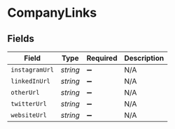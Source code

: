 # CompanyLinks


## Fields

| Field              | Type               | Required           | Description        |
| ------------------ | ------------------ | ------------------ | ------------------ |
| `instagramUrl`     | *string*           | :heavy_minus_sign: | N/A                |
| `linkedInUrl`      | *string*           | :heavy_minus_sign: | N/A                |
| `otherUrl`         | *string*           | :heavy_minus_sign: | N/A                |
| `twitterUrl`       | *string*           | :heavy_minus_sign: | N/A                |
| `websiteUrl`       | *string*           | :heavy_minus_sign: | N/A                |